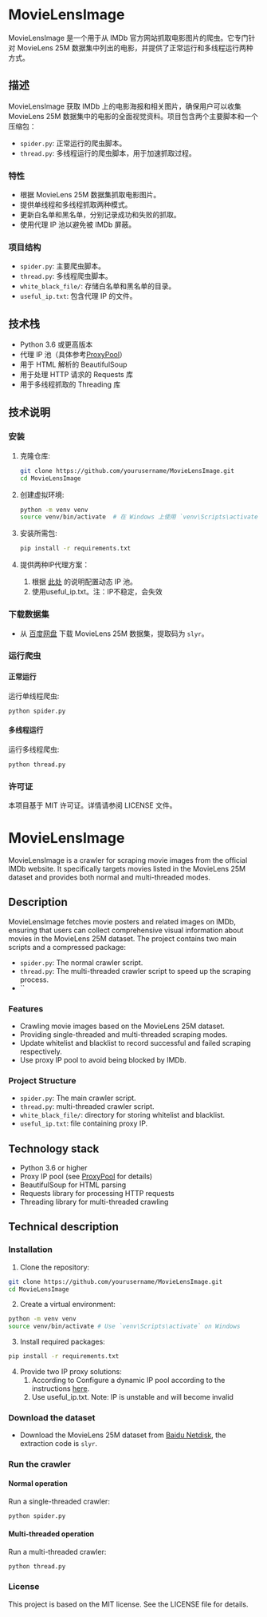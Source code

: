 # MovieLensImage

MovieLensImage 是一个用于从 IMDb 官方网站抓取电影图片的爬虫。它专门针对 MovieLens 25M 数据集中列出的电影，并提供了正常运行和多线程运行两种方式。

## 描述

MovieLensImage 获取 IMDb 上的电影海报和相关图片，确保用户可以收集 MovieLens 25M 数据集中的电影的全面视觉资料。项目包含两个主要脚本和一个压缩包：
- `spider.py`: 正常运行的爬虫脚本。
- `thread.py`: 多线程运行的爬虫脚本，用于加速抓取过程。

### 特性

- 根据 MovieLens 25M 数据集抓取电影图片。
- 提供单线程和多线程抓取两种模式。
- 更新白名单和黑名单，分别记录成功和失败的抓取。
- 使用代理 IP 池以避免被 IMDb 屏蔽。

### 项目结构

- `spider.py`: 主要爬虫脚本。
- `thread.py`: 多线程爬虫脚本。
- `white_black_file/`: 存储白名单和黑名单的目录。
- `useful_ip.txt`: 包含代理 IP 的文件。


## 技术栈

- Python 3.6 或更高版本
- 代理 IP 池（具体参考[ProxyPool](https://github.com/Python3WebSpider/ProxyPool.git)）
- 用于 HTML 解析的 BeautifulSoup
- 用于处理 HTTP 请求的 Requests 库
- 用于多线程抓取的 Threading 库


## 技术说明

### 安装

1. 克隆仓库:
    ```bash
    git clone https://github.com/yourusername/MovieLensImage.git
    cd MovieLensImage
    ```

2. 创建虚拟环境:
    ```bash
    python -m venv venv
    source venv/bin/activate  # 在 Windows 上使用 `venv\Scripts\activate`
    ```

3. 安装所需包:
    ```bash
    pip install -r requirements.txt
    ```

4. 提供两种IP代理方案：
   1. 根据 [此处](https://github.com/Python3WebSpider/ProxyPool.git) 的说明配置动态 IP 池。
   2. 使用useful_ip.txt。注：IP不稳定，会失效

### 下载数据集

- 从 [百度网盘](https://pan.baidu.com/s/1btpbCDTY5LVaGG5aKtnOYA?pwd=slyr) 下载 MovieLens 25M 数据集，提取码为 `slyr`。

### 运行爬虫

#### 正常运行

运行单线程爬虫:
```bash
python spider.py
```

#### 多线程运行

运行多线程爬虫:
```bash
python thread.py
```

### 许可证

本项目基于 MIT 许可证。详情请参阅 LICENSE 文件。


# MovieLensImage

MovieLensImage is a crawler for scraping movie images from the official IMDb website. It specifically targets movies listed in the MovieLens 25M dataset and provides both normal and multi-threaded modes.

## Description

MovieLensImage fetches movie posters and related images on IMDb, ensuring that users can collect comprehensive visual information about movies in the MovieLens 25M dataset. The project contains two main scripts and a compressed package:
- `spider.py`: The normal crawler script.
- `thread.py`: The multi-threaded crawler script to speed up the scraping process.
- ``

### Features

- Crawling movie images based on the MovieLens 25M dataset.
- Providing single-threaded and multi-threaded scraping modes.
- Update whitelist and blacklist to record successful and failed scraping respectively.
- Use proxy IP pool to avoid being blocked by IMDb.

### Project Structure

- `spider.py`: The main crawler script.
- `thread.py`: multi-threaded crawler script.
- `white_black_file/`: directory for storing whitelist and blacklist.
- `useful_ip.txt`: file containing proxy IP.

## Technology stack

- Python 3.6 or higher
- Proxy IP pool (see [ProxyPool](https://github.com/Python3WebSpider/ProxyPool.git) for details)
- BeautifulSoup for HTML parsing
- Requests library for processing HTTP requests
- Threading library for multi-threaded crawling

## Technical description

### Installation

1. Clone the repository:
```bash
git clone https://github.com/yourusername/MovieLensImage.git
cd MovieLensImage
```

2. Create a virtual environment:
```bash
python -m venv venv
source venv/bin/activate # Use `venv\Scripts\activate` on Windows
```

3. Install required packages:
```bash
pip install -r requirements.txt
```

4. Provide two IP proxy solutions:
   1. According to Configure a dynamic IP pool according to the instructions [here](https://github.com/Python3WebSpider/ProxyPool.git).
   2. Use useful_ip.txt. Note: IP is unstable and will become invalid

### Download the dataset

- Download the MovieLens 25M dataset from [Baidu Netdisk](https://pan.baidu.com/s/1btpbCDTY5LVaGG5aKtnOYA?pwd=slyr), the extraction code is `slyr`.

### Run the crawler

#### Normal operation

Run a single-threaded crawler:
```bash
python spider.py
```

#### Multi-threaded operation

Run a multi-threaded crawler:
```bash
python thread.py
```

### License

This project is based on the MIT license. See the LICENSE file for details.